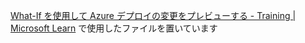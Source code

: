 [What-If を使用して Azure デプロイの変更をプレビューする - Training | Microsoft Learn](https://learn.microsoft.com/ja-jp/training/modules/arm-template-whatif/) で使用したファイルを置いています